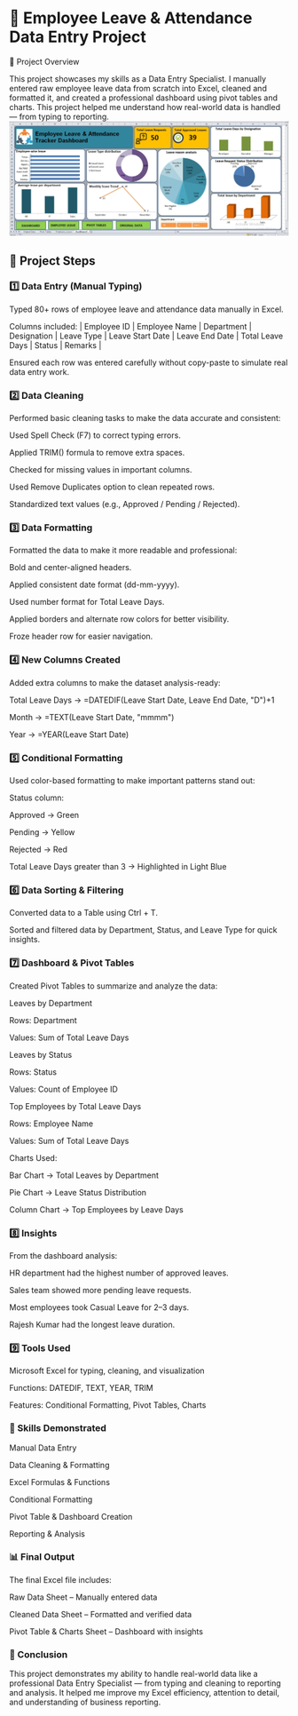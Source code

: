 # 🧾 Employee Leave & Attendance Data Entry Project

📘 Project Overview

This project showcases my skills as a Data Entry Specialist.
I manually entered raw employee leave data from scratch into Excel, cleaned and formatted it, and created a professional dashboard using pivot tables and charts.
This project helped me understand how real-world data is handled — from typing to reporting.
![](https://github.com/sshankt/Employee-Leave-and-Attendance-Tracker-Project/blob/main/photo_6280350129860578581_w.jpg)
## 📂 Project Steps
###  1️⃣ Data Entry (Manual Typing)

Typed 80+ rows of employee leave and attendance data manually in Excel.

Columns included:
| Employee ID | Employee Name | Department | Designation | Leave Type | Leave Start Date | Leave End Date | Total Leave Days | Status | Remarks |

Ensured each row was entered carefully without copy-paste to simulate real data entry work.

### 2️⃣ Data Cleaning

Performed basic cleaning tasks to make the data accurate and consistent:

Used Spell Check (F7) to correct typing errors.

Applied TRIM() formula to remove extra spaces.

Checked for missing values in important columns.

Used Remove Duplicates option to clean repeated rows.

Standardized text values (e.g., Approved / Pending / Rejected).

### 3️⃣ Data Formatting

Formatted the data to make it more readable and professional:

Bold and center-aligned headers.

Applied consistent date format (dd-mm-yyyy).

Used number format for Total Leave Days.

Applied borders and alternate row colors for better visibility.

Froze header row for easier navigation.

### 4️⃣ New Columns Created

Added extra columns to make the dataset analysis-ready:

Total Leave Days → =DATEDIF(Leave Start Date, Leave End Date, "D")+1

Month → =TEXT(Leave Start Date, "mmmm")

Year → =YEAR(Leave Start Date)

### 5️⃣ Conditional Formatting

Used color-based formatting to make important patterns stand out:

Status column:

Approved → Green

Pending → Yellow

Rejected → Red

Total Leave Days greater than 3 → Highlighted in Light Blue

### 6️⃣ Data Sorting & Filtering

Converted data to a Table using Ctrl + T.

Sorted and filtered data by Department, Status, and Leave Type for quick insights.

### 7️⃣ Dashboard & Pivot Tables

Created Pivot Tables to summarize and analyze the data:

Leaves by Department

Rows: Department

Values: Sum of Total Leave Days

Leaves by Status

Rows: Status

Values: Count of Employee ID

Top Employees by Total Leave Days

Rows: Employee Name

Values: Sum of Total Leave Days

Charts Used:

Bar Chart → Total Leaves by Department

Pie Chart → Leave Status Distribution

Column Chart → Top Employees by Leave Days

### 8️⃣ Insights

From the dashboard analysis:

HR department had the highest number of approved leaves.

Sales team showed more pending leave requests.

Most employees took Casual Leave for 2–3 days.

Rajesh Kumar had the longest leave duration.

### 9️⃣ Tools Used

Microsoft Excel for typing, cleaning, and visualization

Functions: DATEDIF, TEXT, YEAR, TRIM

Features: Conditional Formatting, Pivot Tables, Charts

### 🧠 Skills Demonstrated

Manual Data Entry

Data Cleaning & Formatting

Excel Formulas & Functions

Conditional Formatting

Pivot Table & Dashboard Creation

Reporting & Analysis

### 📊 Final Output

The final Excel file includes:

Raw Data Sheet – Manually entered data

Cleaned Data Sheet – Formatted and verified data

Pivot Table & Charts Sheet – Dashboard with insights

### 🏁 Conclusion

This project demonstrates my ability to handle real-world data like a professional Data Entry Specialist — from typing and cleaning to reporting and analysis. It helped me improve my Excel efficiency, attention to detail, and understanding of business reporting.

